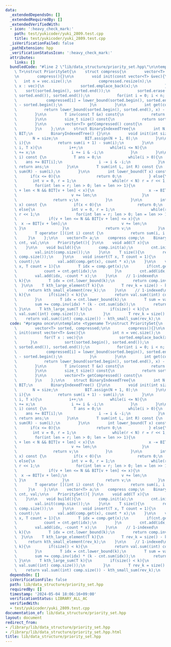 ```yaml
---
data:
  _extendedDependsOn: []
  _extendedRequiredBy: []
  _extendedVerifiedWith:
  - icon: ':heavy_check_mark:'
    path: test/yukicoder/yuki_2809.test.cpp
    title: test/yukicoder/yuki_2809.test.cpp
  _isVerificationFailed: false
  _pathExtension: hpp
  _verificationStatusIcon: ':heavy_check_mark:'
  attributes:
    links: []
  bundledCode: "#line 2 \"lib/data_structure/priority_set.hpp\"\n\ntemplate <typename\
    \ T>\nstruct PrioritySet{\n    struct compress{\n        vector<T> sorted, compressed;\n\
    \n        compress(){}\n\n        void init(const vector<T> &vec){\n         \
    \   int n = vec.size();\n            compressed.resize(n);\n            for(T\
    \ x : vec){\n                sorted.emplace_back(x);\n            }\n        \
    \    sort(sorted.begin(), sorted.end());\n            sorted.erase(unique(sorted.begin(),\
    \ sorted.end()), sorted.end());\n            for(int i = 0; i < n; ++i){\n   \
    \             compressed[i] = lower_bound(sorted.begin(), sorted.end(), vec[i])\
    \ - sorted.begin();\n            }\n        }\n\n        int get(const T &x) const{\n\
    \            return lower_bound(sorted.begin(), sorted.end(), x) - sorted.begin();\n\
    \        }\n\n        T inv(const T &x) const{\n            return sorted[x];\n\
    \        }\n\n        size_t size() const{\n            return sorted.size();\n\
    \        }\n\n        vector<T> getCompressed() const{\n            return compressed;\n\
    \        }\n    };\n\n    struct BinaryIndexedTree{\n        int N;\n        vector<T>\
    \ BIT;\n        BinaryIndexedTree() {}\n\n        void init(int size){\n     \
    \       N = size;\n            BIT.assign(N + 1, 0);\n        }\n\n        T get(int\
    \ i){\n            return sum(i + 1) - sum(i);\n        }\n\n        void add(int\
    \ i, T x){\n            i++;\n            while(i <= N){\n                BIT[i]\
    \ += x;\n                i += i & -i;\n            }\n        }\n\n        T sum(int\
    \ i) const {\n            T ans = 0;\n            while(i > 0){\n            \
    \    ans += BIT[i];\n                i -= i & -i;\n            }\n           \
    \ return ans;\n        }\n\n        T sum(int L, int R) const {\n            return\
    \ sum(R) - sum(L);\n        }\n\n        int lower_bound(T x) const {\n      \
    \      if(x <= 0){\n                return 0;\n            } else{\n         \
    \       int v = 0, r = 1;\n                while(r < N) r = r << 1;\n        \
    \        for(int len = r; len > 0; len = len >> 1){\n                    if(v\
    \ + len < N && BIT[v + len] < x){\n                        x -= BIT[v + len];\n\
    \                        v += len;\n                    }\n                }\n\
    \                return v;\n            }\n        }\n\n        int upper_bound(T\
    \ x) const {\n            if(x < 0){\n                return 0;\n            }\
    \ else{\n                int v = 0, r = 1;\n                while(r <= N) r =\
    \ r << 1;\n                for(int len = r; len > 0; len = len >> 1){\n      \
    \              if(v + len <= N && BIT[v + len] <= x){\n                      \
    \  x -= BIT[v + len];\n                        v += len;\n                   \
    \ }\n                }\n                return v;\n            }\n        }\n\n\
    \        T operator [](int i) const {\n            return sum(i, i + 1);\n   \
    \     }\n    };\n\n    vector<T> a;\n    compress comp;\n    BinaryIndexedTree\
    \ cnt, val;\n\n    PrioritySet(){ }\n\n    void add(T x){\n        a.push_back(x);\n\
    \    }\n\n    void build(){\n        comp.init(a);\n        cnt.init(comp.size());\n\
    \        val.init(comp.size());\n    }\n\n    T size(){\n        return cnt.sum((int)\
    \ comp.size());\n    }\n\n    void insert(T x, T count = 1){\n        cnt.add(comp.get(x),\
    \ count);\n        val.add(comp.get(x), count * x);\n    }\n\n    void erase(T\
    \ x, T count = 1){\n        T idx = comp.get(x);\n        if(cnt.get(idx) < count){\n\
    \            count = cnt.get(idx);\n        }\n        cnt.add(idx, -count);\n\
    \        val.add(idx, -count * x);\n    }\n\n    // 1-indexed\n    T kth_small_element(T\
    \ k){\n        T idx = cnt.lower_bound(k);\n        return comp.inv(idx);\n  \
    \  }\n\n    T kth_large_element(T k){\n        T rev_k = size() - k + 1;\n   \
    \     return kth_small_element(rev_k);\n    }\n\n    // 1-indexed\n    T kth_small_sum(T\
    \ k){\n        if(size() < k){\n            return val.sum((int) comp.size());\n\
    \        }\n        T idx = cnt.lower_bound(k);\n        T sum = val.sum(idx);\n\
    \        sum += comp.inv(idx) * (k - cnt.sum(idx));\n        return sum;\n   \
    \ }\n\n    T kth_large_sum(T k){\n        if(size() < k){\n            return\
    \ val.sum((int) comp.size());\n        }\n        T rev_k = size() - k;\n    \
    \    return val.sum((int) comp.size()) - kth_small_sum(rev_k);\n    }\n};\n"
  code: "#pragma once\n\ntemplate <typename T>\nstruct PrioritySet{\n    struct compress{\n\
    \        vector<T> sorted, compressed;\n\n        compress(){}\n\n        void\
    \ init(const vector<T> &vec){\n            int n = vec.size();\n            compressed.resize(n);\n\
    \            for(T x : vec){\n                sorted.emplace_back(x);\n      \
    \      }\n            sort(sorted.begin(), sorted.end());\n            sorted.erase(unique(sorted.begin(),\
    \ sorted.end()), sorted.end());\n            for(int i = 0; i < n; ++i){\n   \
    \             compressed[i] = lower_bound(sorted.begin(), sorted.end(), vec[i])\
    \ - sorted.begin();\n            }\n        }\n\n        int get(const T &x) const{\n\
    \            return lower_bound(sorted.begin(), sorted.end(), x) - sorted.begin();\n\
    \        }\n\n        T inv(const T &x) const{\n            return sorted[x];\n\
    \        }\n\n        size_t size() const{\n            return sorted.size();\n\
    \        }\n\n        vector<T> getCompressed() const{\n            return compressed;\n\
    \        }\n    };\n\n    struct BinaryIndexedTree{\n        int N;\n        vector<T>\
    \ BIT;\n        BinaryIndexedTree() {}\n\n        void init(int size){\n     \
    \       N = size;\n            BIT.assign(N + 1, 0);\n        }\n\n        T get(int\
    \ i){\n            return sum(i + 1) - sum(i);\n        }\n\n        void add(int\
    \ i, T x){\n            i++;\n            while(i <= N){\n                BIT[i]\
    \ += x;\n                i += i & -i;\n            }\n        }\n\n        T sum(int\
    \ i) const {\n            T ans = 0;\n            while(i > 0){\n            \
    \    ans += BIT[i];\n                i -= i & -i;\n            }\n           \
    \ return ans;\n        }\n\n        T sum(int L, int R) const {\n            return\
    \ sum(R) - sum(L);\n        }\n\n        int lower_bound(T x) const {\n      \
    \      if(x <= 0){\n                return 0;\n            } else{\n         \
    \       int v = 0, r = 1;\n                while(r < N) r = r << 1;\n        \
    \        for(int len = r; len > 0; len = len >> 1){\n                    if(v\
    \ + len < N && BIT[v + len] < x){\n                        x -= BIT[v + len];\n\
    \                        v += len;\n                    }\n                }\n\
    \                return v;\n            }\n        }\n\n        int upper_bound(T\
    \ x) const {\n            if(x < 0){\n                return 0;\n            }\
    \ else{\n                int v = 0, r = 1;\n                while(r <= N) r =\
    \ r << 1;\n                for(int len = r; len > 0; len = len >> 1){\n      \
    \              if(v + len <= N && BIT[v + len] <= x){\n                      \
    \  x -= BIT[v + len];\n                        v += len;\n                   \
    \ }\n                }\n                return v;\n            }\n        }\n\n\
    \        T operator [](int i) const {\n            return sum(i, i + 1);\n   \
    \     }\n    };\n\n    vector<T> a;\n    compress comp;\n    BinaryIndexedTree\
    \ cnt, val;\n\n    PrioritySet(){ }\n\n    void add(T x){\n        a.push_back(x);\n\
    \    }\n\n    void build(){\n        comp.init(a);\n        cnt.init(comp.size());\n\
    \        val.init(comp.size());\n    }\n\n    T size(){\n        return cnt.sum((int)\
    \ comp.size());\n    }\n\n    void insert(T x, T count = 1){\n        cnt.add(comp.get(x),\
    \ count);\n        val.add(comp.get(x), count * x);\n    }\n\n    void erase(T\
    \ x, T count = 1){\n        T idx = comp.get(x);\n        if(cnt.get(idx) < count){\n\
    \            count = cnt.get(idx);\n        }\n        cnt.add(idx, -count);\n\
    \        val.add(idx, -count * x);\n    }\n\n    // 1-indexed\n    T kth_small_element(T\
    \ k){\n        T idx = cnt.lower_bound(k);\n        return comp.inv(idx);\n  \
    \  }\n\n    T kth_large_element(T k){\n        T rev_k = size() - k + 1;\n   \
    \     return kth_small_element(rev_k);\n    }\n\n    // 1-indexed\n    T kth_small_sum(T\
    \ k){\n        if(size() < k){\n            return val.sum((int) comp.size());\n\
    \        }\n        T idx = cnt.lower_bound(k);\n        T sum = val.sum(idx);\n\
    \        sum += comp.inv(idx) * (k - cnt.sum(idx));\n        return sum;\n   \
    \ }\n\n    T kth_large_sum(T k){\n        if(size() < k){\n            return\
    \ val.sum((int) comp.size());\n        }\n        T rev_k = size() - k;\n    \
    \    return val.sum((int) comp.size()) - kth_small_sum(rev_k);\n    }\n};\n"
  dependsOn: []
  isVerificationFile: false
  path: lib/data_structure/priority_set.hpp
  requiredBy: []
  timestamp: '2024-05-04 18:06:16+09:00'
  verificationStatus: LIBRARY_ALL_AC
  verifiedWith:
  - test/yukicoder/yuki_2809.test.cpp
documentation_of: lib/data_structure/priority_set.hpp
layout: document
redirect_from:
- /library/lib/data_structure/priority_set.hpp
- /library/lib/data_structure/priority_set.hpp.html
title: lib/data_structure/priority_set.hpp
---
```

